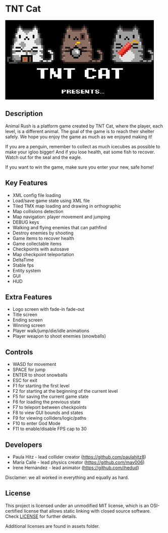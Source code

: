 # TNT Cat

![A](https://github.com/paulahitz8/PlatformerGame/blob/master/Output/Assets/Screens/logo.png)

## Description

Animal Rush is a platform game created by TNT Cat, where the player, each level, is a different animal. The goal of the game is to reach their shelter safely. We hope you enjoy the game as much as we enjoyed making it! 

If you are a penguin, remember to collect as much icecubes as possible to make your igloo bigger! And if you lose health, eat some fish to recover. Watch out for the seal and the eagle.

If you want to win the game, make sure you enter your new, safe home!

## Key Features

 - XML config file loading
 - Load/save game state using XML file
 - Tiled TMX map loading and drawing in orthographic
 - Map collisions detection
 - Map navigation: player movement and jumping
 - DEBUG keys
 - Walking and flying enemies that can pathfind
 - Destroy enemies by shooting
 - Game items to recover health
 - Game collectable items
 - Checkpoints with autosave
 - Map checkpoint teleportation
 - DeltaTime
 - Stable fps
 - Entity system
 - GUI
 - HUD
 
## Extra Features
 
  - Logo screen with fade-in fade-out
  - Title screen
  - Ending screen
  - Winning screen
  - Player walk/jump/die/idle animations
  - Player weapon to shoot enemies (snowballs)
  
## Controls

 - WASD for movement
 - SPACE for jump
 - ENTER to shoot snowballs
 - ESC for exit
 - F1 for starting the first level
 - F2 for starting at the beginning of the current level
 - F5 for saving the current game state
 - F6 for loading the previous state
 - F7 to teleport between checkpoints
 - F8 to view GUI bounds and states
 - F9 for viewing colliders/logic/paths
 - F10 to enter God Mode
 - F11 to enable/disable FPS cap to 30

## Developers

 - Paula Hitz - lead collider creator (https://github.com/paulahitz8)
 - María Calle - lead physics creator (https://github.com/mav006)
 - Irene Hernández - lead animator (https://github.com/ihedud)

Disclamer: we all worked in everything and equally as hard.

## License

This project is licensed under an unmodified MIT license, which is an OSI-certified license that allows static linking with closed source software. Check [LICENSE](LICENSE) for further details.

Additional licenses are found in assets folder.
